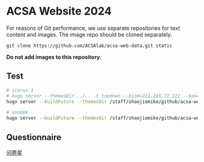# ACSA Website 2024

For reasons of Git performance, we use separate repositories for text content and images. The image repo should be cloned separately.

```
git clone https://github.com/ACSAlab/acsa-web-data.git static
```

**Do not add images to this repository.**

## Test

```bash
# icarus 1
# hugo server --themesDir ../.. -t topdown --bind=222.195.72.221 --baseURL=http://222.195.72.221 -p 1314 -D -d ../../../public_2
hugo server --buildFuture --themesDir /staff/shaojiemike/github/acsa-web-test/themes -t topdown --bind=222.195.72.221 --baseURL=http://222.195.72.221 -p 1316 -D -d ./public

# snode6 
hugo server --buildFuture --themesDir /staff/shaojiemike/github/acsa-web-test/themes -t topdown --bind=snode6.acsalab.com --baseURL=http://snode6.acsalab.com -p 1316 -D -d ./public
```

## Questionnaire

[问卷星](https://www.wjx.top/vm/tUtw8Q3.aspx)